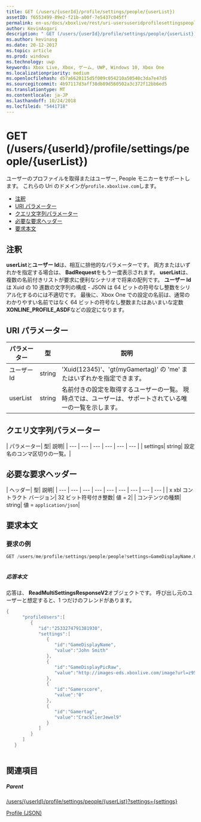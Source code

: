 ```yaml
---
title: GET (/users/{userId}/profile/settings/people/{userList})
assetID: f6553499-89e2-f21b-a00f-7e5437c045ff
permalink: en-us/docs/xboxlive/rest/uri-usersuseridprofilesettingspeopleuserlistget.html
author: KevinAsgari
description: " GET (/users/{userId}/profile/settings/people/{userList})"
ms.author: kevinasg
ms.date: 20-12-2017
ms.topic: article
ms.prod: windows
ms.technology: uwp
keywords: Xbox Live, Xbox, ゲーム, UWP, Windows 10, Xbox One
ms.localizationpriority: medium
ms.openlocfilehash: d57a6620115d5f009c054210a50548c3da7e47d5
ms.sourcegitcommit: 4b97117d3aff38db89d560502a3c372f12bb6ed5
ms.translationtype: MT
ms.contentlocale: ja-JP
ms.lasthandoff: 10/24/2018
ms.locfileid: "5441718"
---
```

# <a name="get-usersuseridprofilesettingspeopleuserlist"></a>GET (/users/{userId}/profile/settings/people/{userList})
ユーザーのプロファイルを取得またはユーザー, People モニカーをサポートします。 これらの Uri のドメインが`profile.xboxlive.com`します。
 
  * [注釈](#ID4EV)
  * [URI パラメーター](#ID4EKB)
  * [クエリ文字列パラメーター](#ID4EVB)
  * [必要な要求ヘッダー](#ID4EQC)
  * [要求本文](#ID4E2D)
 
<a id="ID4EV"></a>

 
## <a name="remarks"></a>注釈
 
**userList**と**ユーザー Id**は、相互に排他的なパラメーターです。 両方またはいずれかを指定する場合は、 **BadRequest**をもう一度表示されます。 **userList**は、複数の名前付きリストが要求に便利なシナリオで将来の配列です。 **ユーザー Id**は Xuid の 10 進数の文字列の構成 - JSON は 64 ビットの符号なし整数をシリアル化するのには不適切です。 最後に、Xbox One での設定の名前は、通常のわかりやすい名前ではなく 64 ビットの符号なし整数またはあいまいな定数**XONLINE_PROFILE_ASDF**などの設定になります。
  
<a id="ID4EKB"></a>

 
## <a name="uri-parameters"></a>URI パラメーター
 
| パラメーター| 型| 説明| 
| --- | --- | --- | 
| ユーザー Id| string| 'Xuid(12345)'、'gt(myGamertag)' の 'me' またはいずれかを指定できます。| 
| userList| string| 名前付きの設定を取得するユーザーの一覧。 現時点では、ユーザーは、サポートされている唯一の一覧を示します。| 
  
<a id="ID4EVB"></a>

 
## <a name="query-string-parameters"></a>クエリ文字列パラメーター
 
| パラメーター| 型| 説明| 
| --- | --- | --- | --- | --- | --- | 
| settings| string| 設定名のコンマ区切りの一覧。| 
  
<a id="ID4EQC"></a>

 
## <a name="required-request-headers"></a>必要な要求ヘッダー
 
| ヘッダー| 型| 説明| 
| --- | --- | --- | --- | --- | --- | --- | --- | --- | 
| x xbl コントラクト バージョン| 32 ビット符号付き整数| 値 = 2| 
| コンテンツの種類| string| 値 = <code>application/json</code>| 
  
<a id="ID4E2D"></a>

 
## <a name="request-body"></a>要求本文
 
<a id="ID4EBE"></a>

 
### <a name="sample-request"></a>要求の例
 

```cpp
GET /users/me/profile/settings/people/people?settings=GameDisplayName,GameDisplayPicRaw,Gamerscore,Gamertag
      
```

  
<a id="ID4EKE"></a>

  
 
<a id="ID4EME"></a>

 
##### <a name="response-body"></a>応答本文 
応答は、 **ReadMultiSettingsResponseV2**オブジェクトです。 呼び出し元のユーザーと想定すると、1 つだけのフレンドがあります。
  

```cpp
{
      "profileUsers":[
         {
            "id":"2533274791381930",
            "settings":[
               {
                  "id":"GameDisplayName",
                  "value":"John Smith"
               },
               {
                  "id":"GameDisplayPicRaw",
                  "value":"http://images-eds.xboxlive.com/image?url=z951ykn43p4FqWbbFvR2Ec.8vbDhj8G2Xe7JngaTToBrrCmIEEXHC9UNrdJ6P7KIN0gxC2r1YECCd3mf2w1FDdmFCpSokJWa2z7xtVrlzOyVSc6pPRdWEXmYtpS2xE4F&format=png&w=64&h=64"
               },
               {
                  "id":"Gamerscore",
                  "value":"0"
               },
               {
                  "id":"Gamertag",
                  "value":"CracklierJewel9"
               }
            ]
         }
      ]
   }
         
```

   
<a id="ID4E3E"></a>

 
## <a name="see-also"></a>関連項目
 
<a id="ID4E5E"></a>

 
##### <a name="parent"></a>Parent 

[/users/{userId}/profile/settings/people/{userList}?settings={settings}](uri-usersuseridprofilesettingspeopleuserlist.md)

 [Profile (JSON)](../../json/json-profile.md)

   